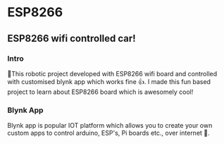 # ESP8266
## ESP8266 wifi controlled car!
### Intro
🤖This robotic project developed with ESP8266 wifi board and controlled with customised blynk app which works fine 👍.
I made this fun based project to learn about ESP8266 board which is awesomely cool!
### Blynk App
Blynk app is popular IOT platform which allows you to create your own custom apps to control arduino, ESP's, Pi boards etc., over internet 📶. 
